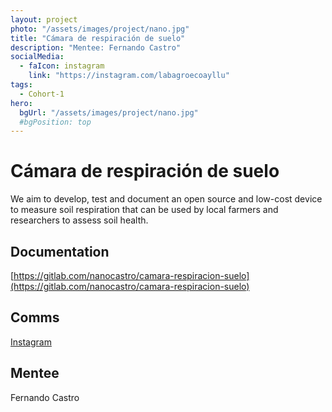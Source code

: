 ```yaml
---
layout: project
photo: "/assets/images/project/nano.jpg"
title: "Cámara de respiración de suelo"
description: "Mentee: Fernando Castro"
socialMedia:
  - faIcon: instagram
    link: "https://instagram.com/labagroecoayllu"
tags:
  - Cohort-1
hero:
  bgUrl: "/assets/images/project/nano.jpg"
  #bgPosition: top
---
```


# Cámara de respiración de suelo

We aim to develop, test and document an open source and low-cost device to measure soil respiration that can be used by local farmers and researchers to assess soil health. 

## Documentation

[https://gitlab.com/nanocastro/camara-respiracion-suelo](https://gitlab.com/nanocastro/camara-respiracion-suelo)

## Comms

[Instagram](https://instagram.com/labagroecoayllu)

## Mentee

Fernando Castro
